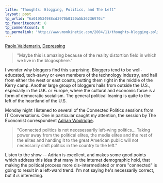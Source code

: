 ```yaml
---
title: "Thoughts: Blogging, Politics, and The Left"
layout: post
tp_urlid: "6a010534988cd3970b0120a5b36236970c"
tp_favoritecount: 0
tp_commentcount: 0
tp_permalink: "http://www.monkinetic.com/2004/11/thoughts-blogging-politics-and-the-left.html"
---
```

<a href="http://paolo.evectors.it/">Paolo Valdemarin</a>, <a href="http://akma.disseminary.org/archives/001649.html">Depressing</a>

>&quot;Maybe this is amazing because of the reality distortion field in which we live in the blogosphere.&quot;

I wonder why bloggers find this surprising. Bloggers tend to be well-educated, tech-savvy or even members of the technology industry, and hail from either the west or east coasts, putting them right in the middle of the Kerry camp. Another large group of bloggers hails from outside the U.S., especially in the U.K. or Europe, where the cultural and economic force is a form of democratic socialism. The general political leaning is quite to the left of the heartland of the U.S.

Monday night I listened to several of the Connected Politics sessions from IT Conversations. One in particular caught my attention, the session by The Economist correspondent <a href="http://www.itconversations.com/shows/detail249.html">Adrian Woolridge</a>.

>&quot;Connected politics is not necesessarily left-wing politics... Taking power away from the political elites, the media elites and the rest of the elites and handing it to the great American public will not necessarily shift politics in the country to the left.&quot;

Listen to the show -- Adrian is excellent, and makes some good points which address this idea that many in the internet demographic hold, that making the political process more dis-intermediated or more &quot;connected&quot; is going to result in a left-ward trend. I&#39;m not saying he&#39;s necessarily correct, but it *is* interesting.
